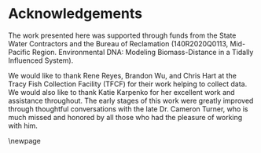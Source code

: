 # Acknowledgements

The work presented here was supported through funds from the State Water Contractors and the Bureau of Reclamation (140R2020Q0113, Mid-Pacific Region.
Environmental DNA: Modeling Biomass-Distance in a Tidally Influenced System).

We would like to thank Rene Reyes, Brandon Wu, and Chris Hart at the
Tracy Fish Collection Facility (TFCF) for their work helping to
collect data. We would also like to thank Katie Karpenko for her excellent work and assistance throughout. The early stages of this work were greatly improved through thoughtful conversations with the late Dr. Cameron Turner, who is much missed and honored by all those who had the pleasure of working with him.

\newpage
